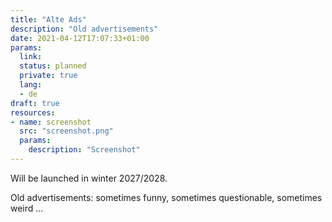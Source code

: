 ```yaml
---
title: "Alte Ads"
description: "Old advertisements"
date: 2021-04-12T17:07:33+01:00
params:
  link:
  status: planned
  private: true
  lang:
  - de
draft: true
resources:
- name: screenshot
  src: "screenshot.png"
  params:
    description: "Screenshot"
---
```

Will be launched in winter 2027/2028.

Old advertisements: sometimes funny, sometimes questionable, sometimes weird ...

